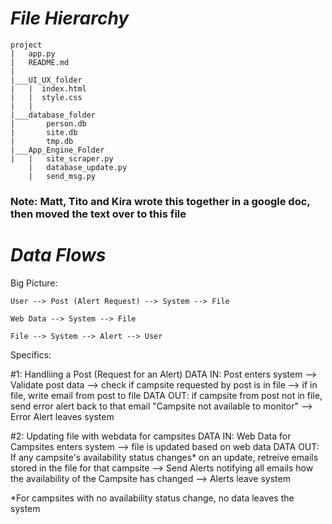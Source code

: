 # ***File Hierarchy***

```
project
|   app.py
|   README.md
|
|___UI_UX_folder
|   |  index.html
|   |  style.css
|   |
|___database_folder
|       person.db
|       site.db
|       tmp.db
|___App_Engine_Folder    
|   |   site_scraper.py
    |   database_update.py
    |   send_msg.py       
```
### Note: Matt, Tito and Kira wrote this together in a google doc, then moved the text over to this file

# ***Data Flows***

Big Picture:

    User --> Post (Alert Request) --> System --> File

    Web Data --> System --> File

    File --> System --> Alert --> User

Specifics:

#1: Handliing a Post (Request for an Alert)
DATA IN:    Post enters system --> Validate post data --> check if campsite requested by post is in file --> if in file, write email from post to file
DATA OUT:   if campsite from post not in file, send error alert back to that email "Campsite not available to monitor" --> Error Alert leaves system

#2: Updating file with webdata for campsites
DATA IN:    Web Data for Campsites enters system --> file is updated based on web data
DATA OUT:   If any campsite's availability status changes* on an update, retreive emails stored in the file for that campsite --> Send Alerts notifying all emails how the               availability of the Campsite has changed  --> Alerts leave system

*For campsites with no availability status change, no data leaves the system



